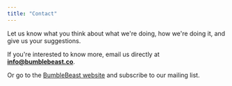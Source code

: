 ```yaml
---
title: "Contact"
---
```


Let us know what you think about what we're doing, how we're doing it, and give us your suggestions. 

If you're interested to know more, email us directly at <b>info@bumblebeast.co</b>.

Or go to the <a href="https://bumblebeast.co" target="_blank">BumbleBeast website</a> and subscribe to our mailing list.

<!--more-->